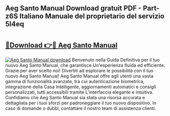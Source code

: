 ## Aeg Santo Manual Download gratuit PDF - Part-z6S Italiano Manuale del proprietario del servizio 5l4eq

# <h2><a href="http://df9ubw7.blite.top/?on=Aeg+Santo+Manual">🔗Download 👉🔴 Aeg Santo Manual</a></h2>

[![Aeg Santo Manual download](https://i.imgur.com/lujVjoI.png)](http://df9ubw7.blite.top/?on=Aeg+Santo+Manual)
Benvenuto nella Guida Definitiva per il tuo nuovo Aeg Santo Manual, che garantisce Un'esperienza fluida ed efficiente. Grazie per aver scelto noi! Divertiti ad esplorare le possibilità con il tuo nuovo Aeg Santo Manual! Aeg Santo Manual offre agli utenti una vasta gamma di funzionalità avanzate, tra cui autenticazione biometrica, integrazione della Casa Intelligente, aggiornamenti automatici e consigli personalizzati, tutti accessibili tramite L'interfaccia elegante e intuitiva. Confidiamo che Aeg Santo Manual sia stata una risorsa accurata e dettagliata per i tuoi sforzi per padroneggiare il tuo nuovo dispositivo. In caso di domande o dubbi, contattare il nostro team di assistenza clienti.
